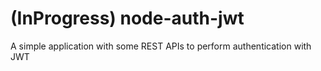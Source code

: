# (InProgress) node-auth-jwt
A simple application with some REST APIs to perform authentication with JWT
